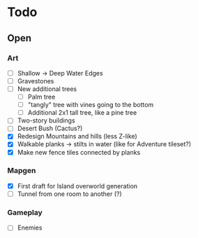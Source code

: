 # Todo

## Open

### Art

* [ ] Shallow -> Deep Water Edges
* [ ] Gravestones
* [ ] New additional trees
  * [ ] Palm tree
  * [ ] "tangly" tree with vines going to the bottom
  * [ ] Additional 2x1 tall tree, like a pine tree
* [ ] Two-story buildings
* [ ] Desert Bush (Cactus?)
* [x] Redesign Mountains and hills (less Z-like)
* [x] Walkable planks -> stilts in water (like for Adventure tileset?)
* [x] Make new fence tiles connected by planks

### Mapgen

* [x] First draft for Island overworld generation
* [ ] Tunnel from one room to another (?)

### Gameplay

* [ ] Enemies